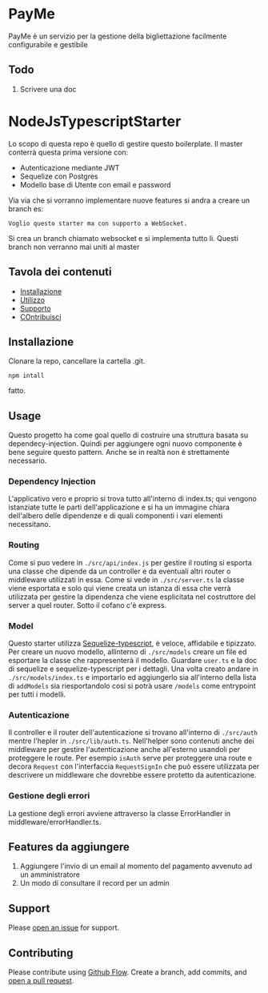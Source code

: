 # PayMe

PayMe è un servizio per la gestione della bigliettazione facilmente configurabile e gestibile

## Todo

1. Scrivere una doc

# NodeJsTypescriptStarter

Lo scopo di questa repo è quello di gestire questo boilerplate.
Il master conterrà questa prima versione con:

- Autenticazione mediante JWT
- Sequelize con Postgres
- Modello base di Utente con email e password

Via via che si vorranno implementare nuove features si andra a creare un branch es:

```
Voglio questo starter ma con supporto a WebSocket.
```

Si crea un branch chiamato websocket e si implementa tutto li. Questi branch non verranno mai uniti al master

## Tavola dei contenuti

- [Installazione](#installazione)
- [Utilizzo](#utilizzo)
- [Supporto](#supporto)
- [COntribuisci](#contribuisci)

## Installazione

Clonare la repo, cancellare la cartella .git.

```
npm intall
```

fatto.

## Usage

Questo progetto ha come goal quello di costruire una struttura basata su dependecy-injection. Quindi per aggiungere ogni nuovo componente è bene seguire questo pattern. Anche se in realtà non è strettamente necessario.

### Dependency Injection

L'applicativo vero e proprio si trova tutto all'interno di index.ts; qui vengono istanziate tutte le parti dell'applicazione e si ha un immagine chiara dell'albero delle dipendenze e di quali componenti i vari elementi necessitano.

### Routing

Come si puo vedere in `./src/api/index.js` per gestire il routing si esporta una classe che dipende da un controller e da eventuali altri router o middleware utilizzati in essa. Come si vede in `./src/server.ts` la classe viene esportata e solo qui viene creata un istanza di essa che verrà utilizzata per gestire la dipendenza che viene esplicitata nel costruttore del server a quel router. Sotto il cofano c'è express.

### Model

Questo starter utilizza [Sequelize-typescript](https://www.npmjs.com/package/sequelize-typescript), è veloce, affidabile e tipizzato. Per creare un nuovo modello, allinterno di `./src/models` creare un file ed esportare la classe che rappresenterà il modello. Guardare `user.ts` e la doc di sequelize e sequelize-typescript per i dettagli. Una volta creato andare in `./src/models/index.ts` e importarlo ed aggiungerlo sia all'interno della lista di `addModels` sia riesportandolo cosi si potrà usare `/models` come entrypoint per tutti i modelli.

### Autenticazione

Il controller e il router dell'autenticazione si trovano all'interno di `./src/auth` mentre l'hepler in `./src/lib/auth.ts`. Nell'helper sono contenuti anche dei middleware per gestire l'autenticazione anche all'esterno usandoli per proteggere le route. Per esempio `isAuth` serve per proteggere una route e decora `Request` con l'interfaccia `RequestSignIn` che può essere utilizzata per descrivere un middleware che dovrebbe essere protetto da autenticazione.

### Gestione degli errori

La gestione degli errori avviene attraverso la classe ErrorHandler in middleware/errorHandler.ts.

## Features da aggiungere

1. Aggiungere l'invio di un email al momento del pagamento avvenuto ad un amministratore
2. Un modo di consultare il record per un admin

## Support

Please [open an issue](https://github.com/fraction/readme-boilerplate/issues/new) for support.

## Contributing

Please contribute using [Github Flow](https://guides.github.com/introduction/flow/). Create a branch, add commits, and [open a pull request](https://github.com/fraction/readme-boilerplate/compare/).
